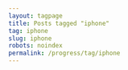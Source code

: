 ```yaml
---
layout: tagpage
title: Posts tagged "iphone"
tag: iphone
slug: iphone
robots: noindex
permalink: /progress/tag/iphone
---
```

